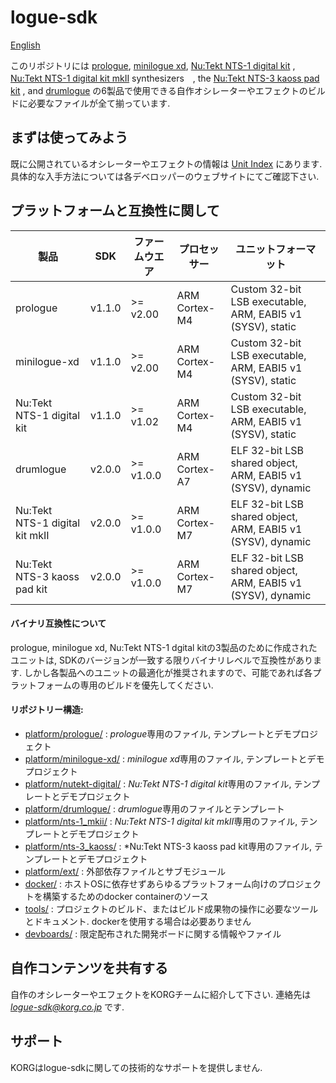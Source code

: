 # logue-sdk 

[English](./README.md)

このリポジトリには [prologue](https://www.korg.com/jp/products/synthesizers/prologue/), [minilogue xd](https://www.korg.com/jp/products/synthesizers/minilogue_xd/), [Nu:Tekt NTS-1 digital kit](https://www.korg.com/jp/products/dj/nts_1/) , [Nu:Tekt NTS-1 digital kit mkII](https://www.korg.com/products/dj/nts_1_mk2) synthesizers　, the [Nu:Tekt NTS-3 kaoss pad kit](https://www.korg.com/products/dj/nts_3) , and [drumlogue](https://www.korg.com/jp/products/drums/drumlogue/) の6製品で使用できる自作オシレーターやエフェクトのビルドに必要なファイルが全て揃っています.

## まずは使ってみよう

既に公開されているオシレーターやエフェクトの情報は [Unit Index](https://korginc.github.io/logue-sdk/ja/unit-index/) にあります.
具体的な入手方法については各デベロッパーのウェブサイトにてご確認下さい.

## プラットフォームと互換性に関して

| 製品                           | SDK    | ファームウエア | プロセッサー  | ユニットフォーマット                                        |
|--------------------------------|--------|----------------|---------------|-------------------------------------------------------------|
| prologue                       | v1.1.0 | >= v2.00       | ARM Cortex-M4 | Custom 32-bit LSB executable, ARM, EABI5 v1 (SYSV), static  |
| minilogue-xd                   | v1.1.0 | >= v2.00       | ARM Cortex-M4 | Custom 32-bit LSB executable, ARM, EABI5 v1 (SYSV), static  |
| Nu:Tekt NTS-1 digital kit      | v1.1.0 | >= v1.02       | ARM Cortex-M4 | Custom 32-bit LSB executable, ARM, EABI5 v1 (SYSV), static  |
| drumlogue                      | v2.0.0 | >= v1.0.0      | ARM Cortex-A7 | ELF 32-bit LSB shared object, ARM, EABI5 v1 (SYSV), dynamic |
| Nu:Tekt NTS-1 digital kit mkII | v2.0.0 | >= v1.0.0      | ARM Cortex-M7 | ELF 32-bit LSB shared object, ARM, EABI5 v1 (SYSV), dynamic |
| Nu:Tekt NTS-3 kaoss pad kit    | v2.0.0 | >= v1.0.0      | ARM Cortex-M7 | ELF 32-bit LSB shared object, ARM, EABI5 v1 (SYSV), dynamic |

#### バイナリ互換性について

prologue, minilogue xd, Nu:Tekt NTS-1 dgital kitの3製品のために作成されたユニットは, SDKのバージョンが一致する限りバイナリレベルで互換性があります. しかし各製品へのユニットの最適化が推奨されますので、可能であれば各プラットフォームの専用のビルドを優先してください.

#### リポジトリー構造:
* [platform/prologue/](platform/prologue/) : *prologue*専用のファイル, テンプレートとデモプロジェクト
* [platform/minilogue-xd/](platform/minilogue-xd/) : *minilogue xd*専用のファイル, テンプレートとデモプロジェクト
* [platform/nutekt-digital/](platform/nutekt-digital/) : *Nu:Tekt NTS-1 digital kit*専用のファイル, テンプレートとデモプロジェクト
* [platform/drumlogue/](platform/drumlogue/) : *drumlogue*専用のファイルとテンプレート
* [platform/nts-1_mkii/](platform/nts-1_mkii/) : *Nu:Tekt NTS-1 digital kit mkII*専用のファイル, テンプレートとデモプロジェクト
* [platform/nts-3_kaoss/](platform/nts-3_kaoss/) : *Nu:Tekt NTS-3 kaoss pad kit専用のファイル, テンプレートとデモプロジェクト
* [platform/ext/](platform/ext/) : 外部依存ファイルとサブモジュール
* [docker/](docker/) : ホストOSに依存せずあらゆるプラットフォーム向けのプロジェクトを構築するためのdocker containerのソース
* [tools/](tools/) : プロジェクトのビルド、またはビルド成果物の操作に必要なツールとドキュメント. dockerを使用する場合は必要ありません
* [devboards/](devboards/) : 限定配布された開発ボードに関する情報やファイル

## 自作コンテンツを共有する

自作のオシレーターやエフェクトをKORGチームに紹介して下さい.
連絡先は *logue-sdk@korg.co.jp* です.

## サポート

KORGはlogue-sdkに関しての技術的なサポートを提供しません.


